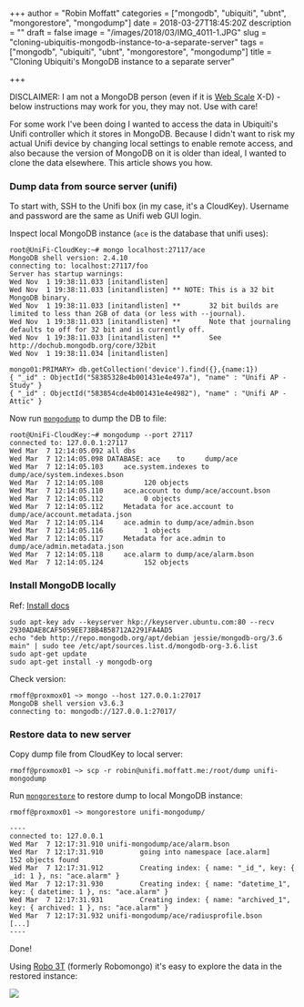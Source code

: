 +++
author = "Robin Moffatt"
categories = ["mongodb", "ubiquiti", "ubnt", "mongorestore", "mongodump"]
date = 2018-03-27T18:45:20Z
description = ""
draft = false
image = "/images/2018/03/IMG_4011-1.JPG"
slug = "cloning-ubiquitis-mongodb-instance-to-a-separate-server"
tags = ["mongodb", "ubiquiti", "ubnt", "mongorestore", "mongodump"]
title = "Cloning Ubiquiti's MongoDB instance to a separate server"

+++

DISCLAIMER: I am not a MongoDB person (even if it is [Web Scale](http://www.mongodb-is-web-scale.com/) X-D) - below instructions may work for you, they may not. Use with care!

For some work I've been doing I wanted to access the data in Ubiquiti's Unifi controller which it stores in MongoDB. Because I didn't want to risk my actual Unifi device by changing local settings to enable remote access, and also because the version of MongoDB on it is older than ideal, I wanted to clone the data elsewhere. This article shows you how.

### Dump data from source server (unifi)

To start with, SSH to the Unifi box (in my case, it's a CloudKey). Username and password are the same as Unifi web GUI login.

Inspect local MongoDB instance (`ace` is the database that unifi uses):

```
root@UniFi-CloudKey:~# mongo localhost:27117/ace
MongoDB shell version: 2.4.10
connecting to: localhost:27117/foo
Server has startup warnings:
Wed Nov  1 19:38:11.033 [initandlisten]
Wed Nov  1 19:38:11.033 [initandlisten] ** NOTE: This is a 32 bit MongoDB binary.
Wed Nov  1 19:38:11.033 [initandlisten] **       32 bit builds are limited to less than 2GB of data (or less with --journal).
Wed Nov  1 19:38:11.033 [initandlisten] **       Note that journaling defaults to off for 32 bit and is currently off.
Wed Nov  1 19:38:11.033 [initandlisten] **       See http://dochub.mongodb.org/core/32bit
Wed Nov  1 19:38:11.034 [initandlisten]

mongo01:PRIMARY> db.getCollection('device').find({},{name:1})
{ "_id" : ObjectId("58385328e4b001431e4e497a"), "name" : "Unifi AP - Study" }
{ "_id" : ObjectId("583854cde4b001431e4e4982"), "name" : "Unifi AP - Attic" }
```

Now run [`mongodump`](https://docs.mongodb.com/manual/reference/program/mongodump/#bin.mongodump) to dump the DB to file:

```
root@UniFi-CloudKey:~# mongodump --port 27117
connected to: 127.0.0.1:27117
Wed Mar  7 12:14:05.092 all dbs
Wed Mar  7 12:14:05.098 DATABASE: ace	 to 	dump/ace
Wed Mar  7 12:14:05.103 	ace.system.indexes to dump/ace/system.indexes.bson
Wed Mar  7 12:14:05.108 		 120 objects
Wed Mar  7 12:14:05.110 	ace.account to dump/ace/account.bson
Wed Mar  7 12:14:05.112 		 0 objects
Wed Mar  7 12:14:05.112 	Metadata for ace.account to dump/ace/account.metadata.json
Wed Mar  7 12:14:05.114 	ace.admin to dump/ace/admin.bson
Wed Mar  7 12:14:05.116 		 1 objects
Wed Mar  7 12:14:05.117 	Metadata for ace.admin to dump/ace/admin.metadata.json
Wed Mar  7 12:14:05.118 	ace.alarm to dump/ace/alarm.bson
Wed Mar  7 12:14:05.124 		 152 objects
```

### Install MongoDB locally

Ref: [Install docs](https://docs.mongodb.com/manual/tutorial/install-mongodb-on-debian/)

```shell
sudo apt-key adv --keyserver hkp://keyserver.ubuntu.com:80 --recv 2930ADAE8CAF5059EE73BB4B58712A2291FA4AD5
echo "deb http://repo.mongodb.org/apt/debian jessie/mongodb-org/3.6 main" | sudo tee /etc/apt/sources.list.d/mongodb-org-3.6.list
sudo apt-get update
sudo apt-get install -y mongodb-org
```

Check version:

```shell
rmoff@proxmox01 ~> mongo --host 127.0.0.1:27017
MongoDB shell version v3.6.3
connecting to: mongodb://127.0.0.1:27017/
```

### Restore data to new server

Copy dump file from CloudKey to local server:

```
rmoff@proxmox01 ~> scp -r robin@unifi.moffatt.me:/root/dump unifi-mongodump
```

Run [`mongorestore`](https://docs.mongodb.com/manual/reference/program/mongodump/#bin.mongodump) to restore dump to local MongoDB instance:

```
rmoff@proxmox01 ~> mongorestore unifi-mongodump/

----
connected to: 127.0.0.1
Wed Mar  7 12:17:31.910 unifi-mongodump/ace/alarm.bson
Wed Mar  7 12:17:31.910         going into namespace [ace.alarm]
152 objects found
Wed Mar  7 12:17:31.912         Creating index: { name: "_id_", key: { _id: 1 }, ns: "ace.alarm" }
Wed Mar  7 12:17:31.930         Creating index: { name: "datetime_1", key: { datetime: 1 }, ns: "ace.alarm" }
Wed Mar  7 12:17:31.931         Creating index: { name: "archived_1", key: { archived: 1 }, ns: "ace.alarm" }
Wed Mar  7 12:17:31.932 unifi-mongodump/ace/radiusprofile.bson
[...]
----
```

Done!

Using [Robo 3T](https://www.robomongo.org/) (formerly Robomongo) it's easy to explore the data in the restored instance: 

![](/content/images/2018/03/mongo01.png)
